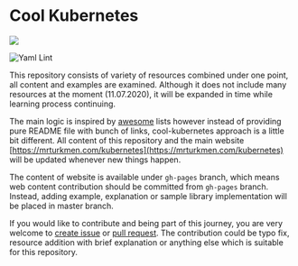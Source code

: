 # Cool Kubernetes


<a href="https://mrturkmen.com/kubernetes">
  <img src=https://img.shields.io/badge/Cool%20K8S-%20mrturkmen.com%2Fkubernetes-%2347d234>
  </a>

![Yaml Lint](https://github.com/mrturkmencom/kubernetes/workflows/Yaml%20Lint/badge.svg?branch=master)


This repository consists of variety of resources combined under one point, all content and examples are examined. Although it does not include many resources at the moment (11.07.2020), it will be expanded in time while learning process continuing. 

The main logic is inspired by [awesome](https://github.com/sindresorhus/awesome) lists however instead of providing pure README file with bunch of links, cool-kubernetes approach is a little bit different. All content of this repository and the main website [https://mrturkmen.com/kubernetes](https://mrturkmen.com/kubernetes) will be updated whenever new things happen. 


The content of website is available under `gh-pages` branch, which means web content contribution should be committed from `gh-pages` branch. Instead, adding example, explanation or sample library implementation will be placed in master branch. 


If you would like to contribute and being part of this journey, you are very welcome to [create issue](https://github.com/mrturkmencom/kubernetes/issues/new) or [pull request](https://github.com/mrturkmencom/kubernetes/compare). The contribution could be typo fix, resource addition with brief explanation or anything else which is suitable for this repository. 



